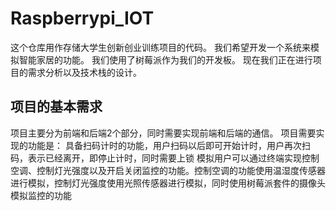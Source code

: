 # Raspberrypi_IOT
这个仓库用作存储大学生创新创业训练项目的代码。 我们希望开发一个系统来模拟智能家居的功能。 我们使用了树莓派作为我们的开发板。 现在我们正在进行项目的需求分析以及技术栈的设计。
<h2>项目的基本需求</h2>
项目主要分为前端和后端2个部分，同时需要实现前端和后端的通信。
项目需要实现的功能是：
具备扫码计时的功能，用户扫码以后即可开始计时，用户再次扫码，表示已经离开，即停止计时，同时需要上锁
模拟用户可以通过终端实现控制空调、控制灯光强度以及开启关闭监控的功能。控制空调的功能使用温湿度传感器进行模拟，控制灯光强度使用光照传感器进行模拟，同时使用树莓派套件的摄像头模拟监控的功能

